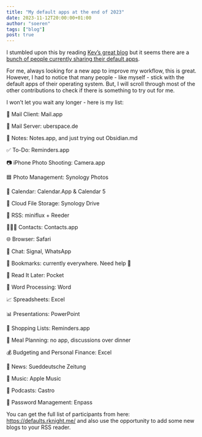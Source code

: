 ```yaml
---
title: "My default apps at the end of 2023"
date: 2023-11-12T20:00:00+01:00
author: "soeren"
tags: ["blog"]
post: true
---
```


I stumbled upon this by reading [Kev’s great blog](https://kevquirk.com/my-default-apps-at-the-end-of-2023) but it seems there are a [bunch of people currently sharing their default apps](https://defaults.rknight.me/). 

For me, always looking for a new app to improve my workflow, this is great. However, I had to notice that many people - like myself - stick with the default apps of their operating system. But, I will scroll through most of the other contributions to check if there is something to try out for me.

I won’t let you wait any longer - here is my list: 

📨 Mail Client: Mail.app

📮 Mail Server: uberspace.de

📝 Notes: Notes.app, and just trying out Obsidian.md

✅ To-Do: Reminders.app

📷 iPhone Photo Shooting: Camera.app

🟦 Photo Management: Synology Photos

📆 Calendar: Calendar.App & Calendar 5

📁 Cloud File Storage: Synology Drive

📖 RSS: miniflux + Reeder

🙍🏻‍♂️ Contacts: Contacts.app

🌐 Browser: Safari

💬 Chat: Signal, WhatsApp

🔖 Bookmarks: currently everywhere. Need help 🫠

📑 Read It Later: Pocket

📜 Word Processing: Word

📈 Spreadsheets: Excel

📊 Presentations: PowerPoint

🛒 Shopping Lists: Reminders.app

🍴 Meal Planning: no app, discussions over dinner

💰 Budgeting and Personal Finance: Excel

📰 News: Sueddeutsche Zeitung

🎵 Music: Apple Music

🎤 Podcasts: Castro

🔐 Password Management: Enpass

You can get the full list of participants from here: https://defaults.rknight.me/ and also use the opportunity to add some new blogs to your RSS reader.